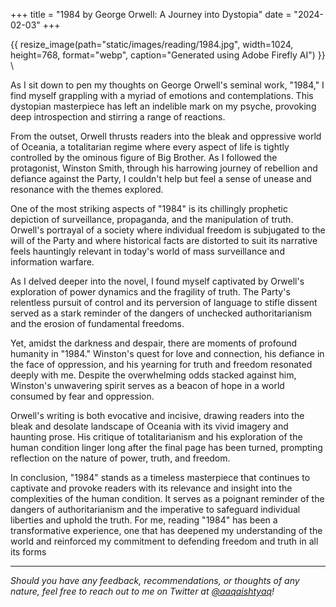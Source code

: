 +++
title = "1984 by George Orwell: A Journey into Dystopia"
date = "2024-02-03"
+++

{{ resize_image(path="static/images/reading/1984.jpg", width=1024, height=768, format="webp", caption="Generated using Adobe Firefly AI") }} \

As I sit down to pen my thoughts on George Orwell's seminal work, "1984," I find myself grappling with a myriad of emotions and contemplations. This dystopian masterpiece has left an indelible mark on my psyche, provoking deep introspection and stirring a range of reactions.

From the outset, Orwell thrusts readers into the bleak and oppressive world of Oceania, a totalitarian regime where every aspect of life is tightly controlled by the ominous figure of Big Brother. As I followed the protagonist, Winston Smith, through his harrowing journey of rebellion and defiance against the Party, I couldn't help but feel a sense of unease and resonance with the themes explored.

One of the most striking aspects of "1984" is its chillingly prophetic depiction of surveillance, propaganda, and the manipulation of truth. Orwell's portrayal of a society where individual freedom is subjugated to the will of the Party and where historical facts are distorted to suit its narrative feels hauntingly relevant in today's world of mass surveillance and information warfare.

As I delved deeper into the novel, I found myself captivated by Orwell's exploration of power dynamics and the fragility of truth. The Party's relentless pursuit of control and its perversion of language to stifle dissent served as a stark reminder of the dangers of unchecked authoritarianism and the erosion of fundamental freedoms.

Yet, amidst the darkness and despair, there are moments of profound humanity in "1984." Winston's quest for love and connection, his defiance in the face of oppression, and his yearning for truth and freedom resonated deeply with me. Despite the overwhelming odds stacked against him, Winston's unwavering spirit serves as a beacon of hope in a world consumed by fear and oppression.

Orwell's writing is both evocative and incisive, drawing readers into the bleak and desolate landscape of Oceania with its vivid imagery and haunting prose. His critique of totalitarianism and his exploration of the human condition linger long after the final page has been turned, prompting reflection on the nature of power, truth, and freedom.

In conclusion, "1984" stands as a timeless masterpiece that continues to captivate and provoke readers with its relevance and insight into the complexities of the human condition. It serves as a poignant reminder of the dangers of authoritarianism and the imperative to safeguard individual liberties and uphold the truth. For me, reading "1984" has been a transformative experience, one that has deepened my understanding of the world and reinforced my commitment to defending freedom and truth in all its forms

---

_Should you have any feedback, recommendations, or thoughts of any nature, feel free to reach out to me on Twitter at [@aaqaishtyaq](http://www.twitter.com/aaqaishtyaq)!_
